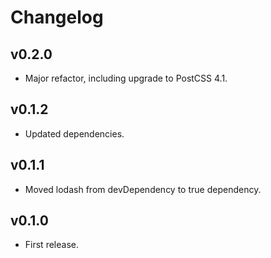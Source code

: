 # Changelog

## v0.2.0
- Major refactor, including upgrade to PostCSS 4.1.

## v0.1.2
- Updated dependencies.

## v0.1.1
- Moved lodash from devDependency to true dependency.

## v0.1.0
- First release.
